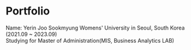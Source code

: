 # Portfolio

Name: Yerin Joo 
Sookmyung Womens' University in Seoul, South Korea (2021.09 ~ 2023.09)  
Studying for Master of Administration(MIS, Business Analytics LAB) 
